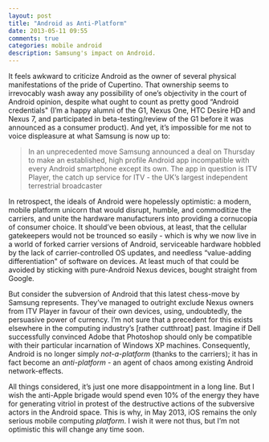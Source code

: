 ```yaml
---
layout: post
title: "Android as Anti-Platform"
date: 2013-05-11 09:55
comments: true
categories: mobile android
description: Samsung's impact on Android.
---
```

It feels awkward to criticize Android as the owner of several physical manifestations of the pride of Cupertino. That ownership seems to irrevocably wash away any possibility of one’s objectivity in the court of Android opinion, despite what ought to count as pretty good “Android credentials" (I’m a happy alumni of the G1, Nexus One, HTC Desire HD and Nexus 7, and participated in beta-testing/review of the G1 before it was announced as a consumer product). <!--more--> And yet, it’s impossible for me not to voice displeasure at what Samsung is now up to:

> In an unprecedented move Samsung announced a deal on Thursday to make an established, high profile
> Android app incompatible with every Android smartphone except its own. The app in question is ITV
> Player, the catch up service for ITV - the UK’s largest independent terrestrial broadcaster

In retrospect, the ideals of Android were hopelessly optimistic: a modern, mobile platform unicorn that would disrupt, humble, and commoditize the carriers, and unite the hardware manufacturers into providing a cornucopia of consumer choice. It should’ve been obvious, at least, that the cellular gatekeepers would not be trounced so easily - which is why we now live in a world of forked carrier versions of Android, serviceable hardware hobbled by the lack of carrier-controlled OS updates, and needless “value-adding differentiation" of software on devices. At least much of that could be avoided by sticking with pure-Android Nexus devices, bought straight from Google.

But consider the subversion of Android that this latest chess-move by Samsung represents. They’ve managed to outright exclude Nexus owners from ITV Player in favour of their own devices, using, undoubtedly, the persuasive power of currency. I’m not sure that a precedent for this exists elsewhere in the computing industry’s [rather cutthroat] past. Imagine if Dell successfully convinced Adobe that Photoshop should only be compatible with their particular incarnation of Windows XP machines. Consequently, Android is no longer simply *not-a-platform* (thanks to the carriers); it has in fact become an *anti-platform* - an agent of chaos among existing Android network-effects.

All things considered, it’s just one more disappointment in a long line. But I wish the anti-Apple brigade would spend even 10% of the energy they have for generating vitriol in protest of the destructive actions of the subversive actors in the Android space. This is why, in May 2013, iOS remains the only serious mobile computing *platform*. I wish it were not thus, but I’m not optimistic this will change any time soon.
